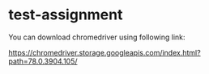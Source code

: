 # test-assignment


You can download chromedriver using following link:

https://chromedriver.storage.googleapis.com/index.html?path=78.0.3904.105/
